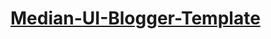 <a href='https://www.imamuddinwp.com/2024/03/median-ui-blogger-template-free-download.html'><h1>Median-UI-Blogger-Template</h1></a>

